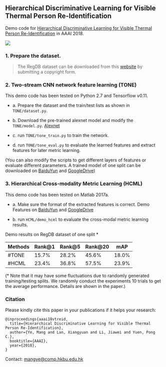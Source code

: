 ## Hierarchical Discriminative Learning for Visible Thermal Person Re-Identification

Demo code for [Hierarchical Discriminative Learning for Visible Thermal Person Re-Identification](http://www.comp.hkbu.edu.hk/~mangye/files/aaai18.pdf) in AAAI 2018.

![](http://www.comp.hkbu.edu.hk/~mangye/files/aaai18_framework.jpg)

### 1. Prepare the dataset.

> The RegDB dataset can be downloaded from this [website](http://dm.dongguk.edu/link.html) by submitting a copyright form.

### 2. Two-stream CNN network feature learning (TONE)

This demo code has been tested on Python 2.7 and Tensorflow v0.11.

- a. Prepare the dataset and the train/test lists as shown in `TONE/dataset.py`.

- b. Download the pre-trained alexnet model and modify the `TONE/model.py`. [Alexnet](http://www.cs.toronto.edu/~guerzhoy/tf_alexnet/)

- c. run `TONE/tone_train.py` to train the network. 

- d. run `TONE/tone_eval.py` to evaluate the learned features and extract features for later metric learning. 

(You can also modify the scripts to get different layers of features or evaluate different parameters. A trained model of one split can be downloaded on [BaiduYun](https://pan.baidu.com/s/1kVaMkPx) and [GoogleDrive](https://drive.google.com/open?id=1v2-Cry-9O5ZhHySLpMbsr-BJfe6Zxhe5))


### 3. Hierarchical Cross-modality Metric Learning (HCML)
This demo code has been tested on Matlab 2017a.

- a. Make sure the format of the extracted features is correct. Demo Features on [BaiduYun](https://pan.baidu.com/s/1kVaMkPx) and [GoogleDrive](https://drive.google.com/open?id=1v2-Cry-9O5ZhHySLpMbsr-BJfe6Zxhe5)

- b. run `HCML/demo_hcml` to evaluate the cross-modal metric learning results.


 Demo results on RegDB dataset of one split *

|Methods | Rank@1 | Rank@5 | Rank@20 |mAP |
| --------   | -----  | ---- | ----  | ----  |
|#TONE  | 15.7% | 28.2% | 45.6% | 18.0% |
|#HCML | 23.4% | 36.8% | 57.5% | 23.9% |

(* Note that it may have some fluctuations due to randomly generated training/testing splits. We randomly conduct the experiments 10 trials to get the average performance. Details are shown in the paper.)


### Citation
Please kindly cite this paper in your publications if it helps your research:
```
@inproceedings{aaai18vtreid,
  title={Hierarchical Discriminative Learning for Visible Thermal Person Re-Identification},
  author={Ye, Mang and Lan, Xiangyuan and Li, Jiawei and Yuen, Pong C.},
  booktitle={AAAI},
  year={2018},
}
```

Contact: mangye@comp.hkbu.edu.hk
